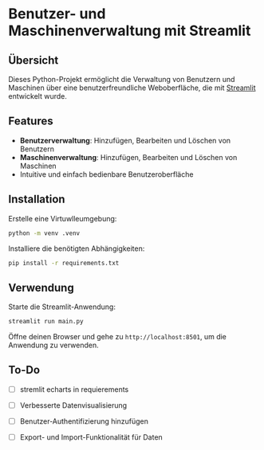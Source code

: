 # Benutzer- und Maschinenverwaltung mit Streamlit

## Übersicht
Dieses Python-Projekt ermöglicht die Verwaltung von Benutzern und Maschinen über eine benutzerfreundliche Weboberfläche, die mit [Streamlit](https://streamlit.io/) entwickelt wurde. 

## Features
- **Benutzerverwaltung**: Hinzufügen, Bearbeiten und Löschen von Benutzern
- **Maschinenverwaltung**: Hinzufügen, Bearbeiten und Löschen von Maschinen
- Intuitive und einfach bedienbare Benutzeroberfläche

## Installation
 Erstelle eine Virtuwlleumgebung:
   ```bash
   python -m venv .venv
   ```
 Installiere die benötigten Abhängigkeiten:
   ```bash
   pip install -r requirements.txt
   ```

## Verwendung
Starte die Streamlit-Anwendung:
```bash
streamlit run main.py
```

Öffne deinen Browser und gehe zu `http://localhost:8501`, um die Anwendung zu verwenden.

## To-Do
- [ ] stremlit echarts in requierements
- [ ] Verbesserte Datenvisualisierung
- [ ] Benutzer-Authentifizierung hinzufügen
- [ ] Export- und Import-Funktionalität für Daten

